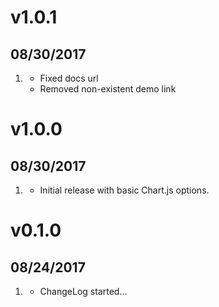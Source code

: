 # v1.0.1
##  08/30/2017

1. [](#improved)
    * Fixed docs url
    * Removed non-existent demo link

# v1.0.0
##  08/30/2017

1. [](#new)
    * Initial release with basic Chart.js options.

# v0.1.0
##  08/24/2017

1. [](#new)
    * ChangeLog started...
